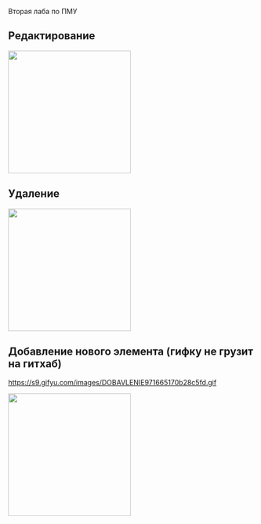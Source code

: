 Вторая лаба по ПМУ

## Редактирование
<img src="https://s9.gifyu.com/images/REDAKTIROANIE.gif" width="250"/>

## Удаление
<img src="https://s9.gifyu.com/images/UDALENIE0058ca623fb35422.gif" width="250"/>

## Добавление нового элемента (гифку не грузит на гитхаб)
https://s9.gifyu.com/images/DOBAVLENIE971665170b28c5fd.gif

<img src="https://s9.gifyu.com/images/DOBAVLENIE971665170b28c5fd.md.gif" width="250"/>
